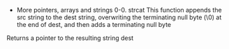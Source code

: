  - More pointers, arrays and strings
0-0. strcat This function appends the src string to the dest string, overwriting the terminating null byte (\0) at the end of dest, and then adds a terminating null byte

Returns a pointer to the resulting string dest


